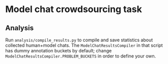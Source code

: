 # Model chat crowdsourcing task

## Analysis

Run `analysis/compile_results.py` to compile and save statistics about collected human+model chats. The `ModelChatResultsCompiler` in that script has dummy annotation buckets by default; change `ModelChatResultsCompiler.PROBLEM_BUCKETS` in order to define your own.

